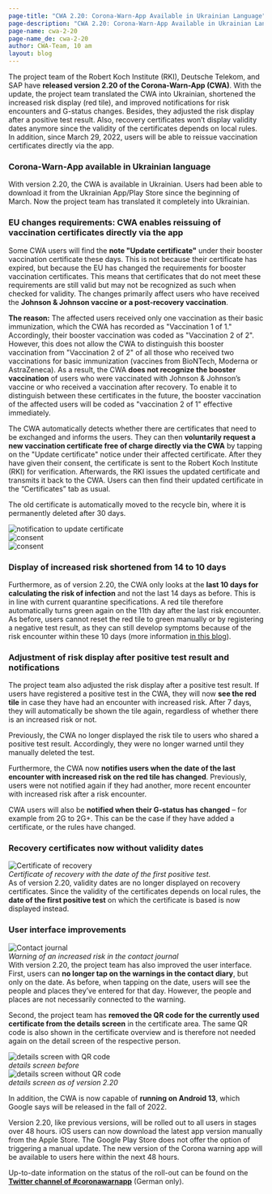 ```yaml
---
page-title: "CWA 2.20: Corona-Warn-App Available in Ukrainian Language"
page-description: "CWA 2.20: Corona-Warn-App Available in Ukrainian Language"
page-name: cwa-2-20
page-name_de: cwa-2-20
author: CWA-Team, 10 am
layout: blog
---
```


The project team of the Robert Koch Institute (RKI), Deutsche Telekom, and SAP have **released version 2.20 of the Corona-Warn-App (CWA)**. With the update, the project team translated the CWA into Ukrainian, shortened the increased risk display (red tile), and improved notifications for risk encounters and G-status changes. Besides, they adjusted the risk display after a positive test result. Also, recovery certificates won’t display validity dates anymore since the validity of the certificates depends on local rules. In addition, since March 29, 2022, users will be able to reissue vaccination certificates directly via the app.

<!-- overview -->

### Corona-Warn-App available in Ukrainian language
With version 2.20, the CWA is available in Ukrainian. Users had been able to download it from the Ukrainian App/Play Store since the beginning of March. Now the project team has translated it completely into Ukrainian. 

### EU changes requirements: CWA enables reissuing of vaccination certificates directly via the app
Some CWA users will find the **note "Update certificate"** under their booster vaccination certificate these days. This is not because their certificate has expired, but because the EU has changed the requirements for booster vaccination certificates. This means that certificates that do not meet these requirements are still valid but may not be recognized as such when checked for validity. The changes primarily affect users who have received the **Johnson & Johnson vaccine or a post-recovery vaccination**.

**The reason:** The affected users received only one vaccination as their basic immunization, which the CWA has recorded as "Vaccination 1 of 1." Accordingly, their booster vaccination was coded as "Vaccination 2 of 2". However, this does not allow the CWA to distinguish this booster vaccination from "Vaccination 2 of 2" of all those who received two vaccinations for basic immunization (vaccines from BioNTech, Moderna or AstraZeneca). As a result, the CWA **does not recognize the booster vaccination** of users who were vaccinated with Johnson & Johnson’s vaccine or who received a vaccination after recovery. To enable it to distinguish between these certificates in the future, the booster vaccination of the affected users will be coded as "vaccination 2 of 1" effective immediately. 

The CWA automatically detects whether there are certificates that need to be exchanged and informs the users. They can then **voluntarily request a new vaccination certificate free of charge directly via the CWA** by tapping on the "Update certificate" notice under their affected certificate. After they have given their consent, the certificate is sent to the Robert Koch Institute (RKI) for verification. Afterwards, the RKI issues the updated certificate and transmits it back to the CWA. Users can then find their updated certificate in the “Certificates” tab as usual.

The old certificate is automatically moved to the recycle bin, where it is permanently deleted after 30 days. 

<div class="row">
    <div class="col-6 col-lg-4">
        <div class="mb-4 text-center">
            <img src="./new-certificate(1).png" title="notification to update certificate" alt="notification to update certificate" />
        </div>
    </div>
    <div class="col-6 col-lg-4">
        <div class="mb-4 text-center">
            <img src="./new-certificate(2).png" title="consent" alt="consent" />
        </div>
    </div>
    <div class="col-6 col-lg-4">
        <div class="mb-4 text-center">
            <img src="./new-certificate(3).png" title="consent" alt="consent" />
        </div>
    </div>
</div>

### Display of increased risk shortened from 14 to 10 days 
Furthermore, as of version 2.20, the CWA only looks at the **last 10 days for calculating the risk of infection** and not the last 14 days as before. This is in line with current quarantine specifications. A red tile therefore automatically turns green again on the 11th day after the last risk encounter. As before, users cannot reset the red tile to green manually or by registering a negative test result, as they can still develop symptoms because of the risk encounter within these 10 days (more information [in this blog](/en/blog/2021-12-15-cwa-red-tile-guidance/)). 

### Adjustment of risk display after positive test result and notifications 
The project team also adjusted the risk display after a positive test result. If users have registered a positive test in the CWA, they will now **see the red tile** in case they have had an encounter with increased risk. After 7 days, they will automatically be shown the tile again, regardless of whether there is an increased risk or not. 

Previously, the CWA no longer displayed the risk tile to users who shared a positive test result. Accordingly, they were no longer warned until they manually deleted the test.  
 
Furthermore, the CWA now **notifies users when the date of the last encounter with increased risk on the red tile has changed**. Previously, users were not notified again if they had another, more recent encounter with increased risk after a risk encounter. 

CWA users will also be **notified when their G-status has changed** – for example from 2G to 2G+. This can be the case if they have added a certificate, or the rules have changed.

### Recovery certificates now without validity dates

<div class="row">
    <div class="col-lg-6 col-12 order-1 order-lg-12">
        <div class="mb-4 text-center">
            <img class="mb-2" src="./recovery-certificate.png" alt="Certificate of recovery" />
            <figcaption aria-hidden="true"><em>Certificate of recovery with the date of the first positive test.</em></figcaption>
        </div>
    </div>
    <div class="col-lg-6 col-12 oder-12 order-lg-1">
        As of version 2.20, validity dates are no longer displayed on recovery certificates. Since the validity of the certificates depends on local rules, the <strong>date of the first positive test</strong> on which the certificate is based is now displayed instead.  
    </div>
</div>

### User interface improvements

<div class="row">
    <div class="col-lg-6 col-12 order-1 order-lg-1">
        <div class="mb-4 text-center">
            <img class="mb-2" src="./contact-journal.png" alt="Contact journal" />
            <figcaption aria-hidden="true"><em>Warning of an increased risk in the contact journal</em></figcaption>
        </div>
    </div>
    <div class="col-lg-6 col-12 oder-12 order-lg-12">
        With version 2.20, the project team has also improved the user interface. First, users can <strong>no longer tap on the warnings in the contact diary</strong>, but only on the date. As before, when tapping on the date, users will see the people and places they’ve entered for that day. However, the people and places are not necessarily connected to the warning.  
    </div>
</div>

Second, the project team has **removed the QR code for the currently used certificate from the details screen** in the certificate area. The same QR code is also shown in the certificate overview and is therefore not needed again on the detail screen of the respective person. 

<div class="row">
    <div class="col-6">
        <div class="mb-4 text-center">
            <img class="mb-2" src="./qr-code-before.png" title="details screen with QR code" alt="details screen with QR code" />
            <figcaption aria-hidden="true"><em>details screen before</em></figcaption>
        </div>
    </div>
    <div class="col-6 ">
        <div class="mb-4 text-center">
            <img class="mb-2" src="./qr-code-after.png" title="details screen without QR code" alt="details screen without QR code" />
            <figcaption aria-hidden="true"><em>details screen as of version 2.20</em></figcaption>
        </div>
    </div>
</div>

In addition, the CWA is now capable of **running on Android 13**, which Google says will be released in the fall of 2022. 

Version 2.20, like previous versions, will be rolled out to all users in stages over 48 hours. iOS users can now download the latest app version manually from the Apple Store. The Google Play Store does not offer the option of triggering a manual update. The new version of the Corona warning app will be available to users here within the next 48 hours.

Up-to-date information on the status of the roll-out can be found on the **[Twitter channel of #coronawarnapp](https://twitter.com/coronawarnapp)** (German only).

